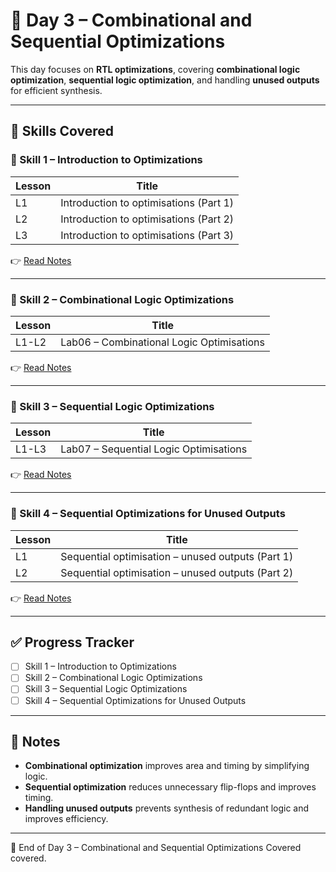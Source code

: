 # 📘 Day 3 – Combinational and Sequential Optimizations

This day focuses on **RTL optimizations**, covering **combinational logic optimization**, **sequential logic optimization**, and handling **unused outputs** for efficient synthesis.

---

## 📂 Skills Covered

### 🔹 Skill 1 – Introduction to Optimizations
| Lesson | Title |
|--------|-------|
| L1 | Introduction to optimisations (Part 1) |
| L2 | Introduction to optimisations (Part 2) |
| L3 | Introduction to optimisations (Part 3) |

👉 [Read Notes](D3SK1_Introduction_to_Optimisations.md)

---

### 🔹 Skill 2 – Combinational Logic Optimizations
| Lesson | Title |
|--------|-------|
| L1-L2 | Lab06 – Combinational Logic Optimisations |

👉 [Read Notes](D3SK2_Combinational_Logic_Optimisations.md)

---

### 🔹 Skill 3 – Sequential Logic Optimizations
| Lesson | Title |
|--------|-------|
| L1-L3 | Lab07 – Sequential Logic Optimisations |

👉 [Read Notes](D3SK3_Sequential_Logic_Optimisations.md)

---

### 🔹 Skill 4 – Sequential Optimizations for Unused Outputs
| Lesson | Title |
|--------|-------|
| L1 | Sequential optimisation – unused outputs (Part 1) |
| L2 | Sequential optimisation – unused outputs (Part 2) |

👉 [Read Notes](D3SK4_Sequential_Optimisations_Unused_Outputs.md)

---

## ✅ Progress Tracker
- [ ] Skill 1 – Introduction to Optimizations  
- [ ] Skill 2 – Combinational Logic Optimizations  
- [ ] Skill 3 – Sequential Logic Optimizations  
- [ ] Skill 4 – Sequential Optimizations for Unused Outputs  

---

## 📝 Notes
- **Combinational optimization** improves area and timing by simplifying logic.  
- **Sequential optimization** reduces unnecessary flip-flops and improves timing.  
- **Handling unused outputs** prevents synthesis of redundant logic and improves efficiency.  

---

🚀 End of Day 3 – Combinational and Sequential Optimizations Covered covered.

